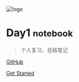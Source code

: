 <!-- _coverpage.md --> 

![logo](F:\docs\_media\icon.svg)

 # Day1 <small>notebook</small> 

> 个人复习，总结笔记

[GitHub](https://schllllll.github.io/doc/) 

[Get Started](README.md)